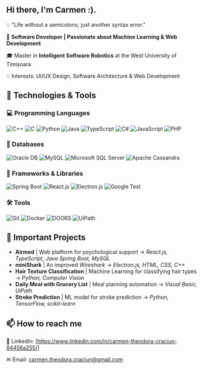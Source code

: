## Hi there, I'm **Carmen** :). 

💡 "Life without a semicolons; just another syntax error."

🚀 **Software Developer | Passionate about Machine Learning & Web Development**

🎓 Master in **Intelligent Software Robotics** at the West University of Timișoara

💡 Interests: UI/UX Design, Software Architecture & Web Development

## 🔧 Technologies & Tools    

### 💻 Programming Languages  
![C++](https://img.shields.io/badge/C++-blue?style=flat&logo=c%2B%2B) ![C](https://img.shields.io/badge/C-orange?style=flat&logo=c) ![Python](https://img.shields.io/badge/Python-yellow?style=flat&logo=python) ![Java](https://img.shields.io/badge/Java-red?style=flat&logo=java) ![TypeScript](https://img.shields.io/badge/TypeScript-blue?style=flat&logo=typescript) ![C#](https://img.shields.io/badge/C%23-purple?style=flat&logo=csharp) ![JavaScript](https://img.shields.io/badge/JavaScript-yellow?style=flat&logo=javascript) ![PHP](https://img.shields.io/badge/PHP-darkblue?style=flat&logo=php)  

### 📂 Databases  
![Oracle DB](https://img.shields.io/badge/OracleDB-red?style=flat&logo=oracle) ![MySQL](https://img.shields.io/badge/MySQL-blue?style=flat&logo=mysql) ![Microsoft SQL Server](https://img.shields.io/badge/SQL%20Server-darkred?style=flat&logo=microsoftsqlserver) ![Apache Cassandra](https://img.shields.io/badge/Apache%20Cassandra-purple?style=flat&logo=apachecassandra)  

### 🔗 Frameworks & Libraries  
![Spring Boot](https://img.shields.io/badge/SpringBoot-green?style=flat&logo=springboot) ![React.js](https://img.shields.io/badge/React.js-lightblue?style=flat&logo=react) ![Electron.js](https://img.shields.io/badge/Electron.js-gray?style=flat&logo=electron) ![Google Test](https://img.shields.io/badge/Google%20Test-blue?style=flat&logo=google)  

### 🛠 Tools  
![Git](https://img.shields.io/badge/Git-orange?style=flat&logo=git) ![Docker](https://img.shields.io/badge/Docker-blue?style=flat&logo=docker) ![DOORS](https://img.shields.io/badge/DOORS-darkblue?style=flat&logo=ibm) ![UiPath](https://img.shields.io/badge/UiPath-red?style=flat&logo=uipath)  

## 🚀 Important Projects
- **Airmed** | Web platform for psychological support → *React.js, TypeScript, Java Spring Boot, MySQL*
- **miniShark** | An improved *Wireshark* → *Electron.js, HTML, CSS, C++*
- **Hair Texture Classification** | Machine Learning for classifying hair types → *Python, Computer Vision*
- **Daily Meal with Grocery List** | Meal planning automation → *Visual Basic, UiPath*
- **Stroke Prediction** | ML model for stroke prediction → *Python, TensorFlow, scikit-learn*

## 📫 How to reach me
📱 LinkedIn: [https://www.linkedin.com/in/carmen-theodora-craciun-84456a255/]

 ✉ Email: [carmen.theodora.craciun@gmail.com](mailto:carmen.theodora.craciun@gmail.com)
